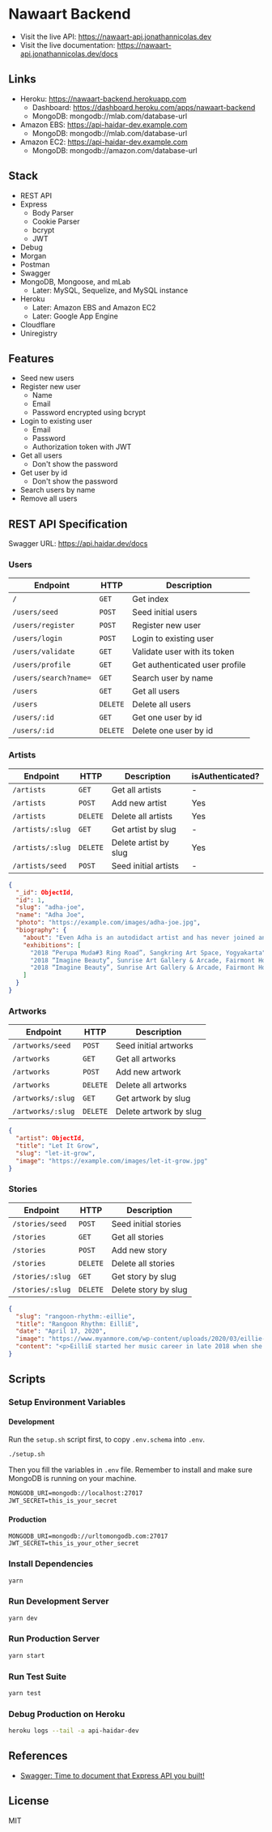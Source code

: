 # Nawaart Backend

- Visit the live API: https://nawaart-api.jonathannicolas.dev
- Visit the live documentation: https://nawaart-api.jonathannicolas.dev/docs

## Links

- Heroku: https://nawaart-backend.herokuapp.com
  - Dashboard: https://dashboard.heroku.com/apps/nawaart-backend
  - MongoDB: mongodb://mlab.com/database-url
- Amazon EBS: https://api-haidar-dev.example.com
  - MongoDB: mongodb://mlab.com/database-url
- Amazon EC2: https://api-haidar-dev.example.com
  - MongoDB: mongodb://amazon.com/database-url

## Stack

- REST API
- Express
  - Body Parser
  - Cookie Parser
  - bcrypt
  - JWT
- Debug
- Morgan
- Postman
- Swagger
- MongoDB, Mongoose, and mLab
  - Later: MySQL, Sequelize, and MySQL instance
- Heroku
  - Later: Amazon EBS and Amazon EC2
  - Later: Google App Engine
- Cloudflare
- Uniregistry

## Features

- Seed new users
- Register new user
  - Name
  - Email
  - Password encrypted using bcrypt
- Login to existing user
  - Email
  - Password
  - Authorization token with JWT
- Get all users
  - Don't show the password
- Get user by id
  - Don't show the password
- Search users by name
- Remove all users

## REST API Specification

Swagger URL: https://api.haidar.dev/docs

### Users

| Endpoint              | HTTP     | Description                    |
| --------------------- | -------- | ------------------------------ |
| `/`                   | `GET`    | Get index                      |
| `/users/seed`         | `POST`   | Seed initial users             |
| `/users/register`     | `POST`   | Register new user              |
| `/users/login`        | `POST`   | Login to existing user         |
| `/users/validate`     | `GET`    | Validate user with its token   |
| `/users/profile`      | `GET`    | Get authenticated user profile |
| `/users/search?name=` | `GET`    | Search user by name            |
| `/users`              | `GET`    | Get all users                  |
| `/users`              | `DELETE` | Delete all users               |
| `/users/:id`          | `GET`    | Get one user by id             |
| `/users/:id`          | `DELETE` | Delete one user by id          |

### Artists

| Endpoint         | HTTP     | Description           | isAuthenticated? |
| ---------------- | -------- | --------------------- | ---------------- |
| `/artists`       | `GET`    | Get all artists       | -                |
| `/artists`       | `POST`   | Add new artist        | Yes              |
| `/artists`       | `DELETE` | Delete all artists    | Yes              |
| `/artists/:slug` | `GET`    | Get artist by slug    | -                |
| `/artists/:slug` | `DELETE` | Delete artist by slug | Yes              |
| `/artists/seed`  | `POST`   | Seed initial artists  | -                |


```json
{
  "_id": ObjectId,
  "id": 1,
  "slug": "adha-joe",
  "name": "Adha Joe",
  "photo": "https://example.com/images/adha-joe.jpg",
  "biography": {
    "about": "Even Adha is an autodidact artist and has never joined any art institution, he has been interested with art and started to paint since he was very young. In the beginning, Adha started to learn many kind of arts in various media, then finally he decided to focus on painting. For Adha, to paint is to express himself, as for him arts is the bridge to communicate to the audiences.",
    "exhibitions": [
      "2018 “Perupa Muda#3 Ring Road”, Sangkring Art Space, Yogyakarta",
      "2018 “Imagine Beauty”, Sunrise Art Gallery & Arcade, Fairmont Hotel, Jakarta",
      "2018 “Imagine Beauty”, Sunrise Art Gallery & Arcade, Fairmont Hotel, Jakarta"
    ]
  }
}
```

### Artworks

| Endpoint          | HTTP     | Description            |
| ----------------- | -------- | ---------------------- |
| `/artworks/seed`  | `POST`   | Seed initial artworks  |
| `/artworks`       | `GET`    | Get all artworks       |
| `/artworks`       | `POST`   | Add new artwork        |
| `/artworks`       | `DELETE` | Delete all artworks    |
| `/artworks/:slug` | `GET`    | Get artwork by slug    |
| `/artworks/:slug` | `DELETE` | Delete artwork by slug |

```json
{
  "artist": ObjectId,
  "title": "Let It Grow",
  "slug": "let-it-grow",
  "image": "https://example.com/images/let-it-grow.jpg"
}
```

### Stories

| Endpoint         | HTTP     | Description          |
| ---------------- | -------- | -------------------- |
| `/stories/seed`  | `POST`   | Seed initial stories |
| `/stories`       | `GET`    | Get all stories      |
| `/stories`       | `POST`   | Add new story        |
| `/stories`       | `DELETE` | Delete all stories   |
| `/stories/:slug` | `GET`    | Get story by slug    |
| `/stories/:slug` | `DELETE` | Delete story by slug |

```json
{
  "slug": "rangoon-rhythm:-eillie",
  "title": "Rangoon Rhythm: EilliE",
  "date": "April 17, 2020",
  "image": "https://www.myanmore.com/wp-content/uploads/2020/03/eillie-2-1068x712.jpg",
  "content": "<p>EilliE started her music career in late 2018 when she was 18.</p><p> The girl has already become a favourite rapper for the local rap music industry.With her powerful rapping skills and distinctive fashion style, she talked about her passion for music and balance between life and career. EilliE, with the given name of Eaint Thet Hmu, joined BG18 Record Label in 2018. It all started at the 2018 Invasion Music Festival. “I was hanging out with my friends and also a bit drunk at that time.” she laughed.</p>"
}
```

## Scripts

### Setup Environment Variables

#### Development

Run the `setup.sh` script first, to copy `.env.schema` into `.env`.

```sh
./setup.sh
```

Then you fill the variables in `.env` file.
Remember to install and make sure MongoDB is running on your machine.

```txt
MONGODB_URI=mongodb://localhost:27017
JWT_SECRET=this_is_your_secret
```

#### Production

```
MONGODB_URI=mongodb://urltomongodb.com:27017
JWT_SECRET=this_is_your_other_secret
```

### Install Dependencies

```sh
yarn
```

### Run Development Server

```sh
yarn dev
```

### Run Production Server

```sh
yarn start
```

### Run Test Suite

```sh
yarn test
```

### Debug Production on Heroku

```sh
heroku logs --tail -a api-haidar-dev
```

## References

- [Swagger: Time to document that Express API you built!](https://levelup.gitconnected.com/swagger-time-to-document-that-express-api-you-built-9b8faaeae563)

## License

MIT

